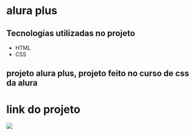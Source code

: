 # alura plus
## Tecnologias utilizadas no projeto
* HTML
* CSS
## projeto alura plus, projeto feito no curso de css da alura 
# link do projeto
   <a href="https://anna-hub19.github.io/alura-plus/" target="_blank"><img src="https://img.shields.io/badge/-alura_plus-purple?style=for-the-badge&logo=aluraplayo&logoColor=white"></a>

